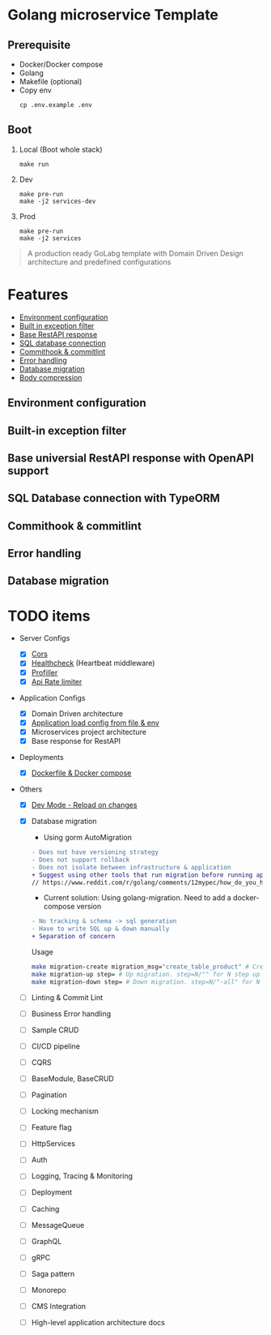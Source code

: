 # Golang microservice Template

## Prerequisite

- Docker/Docker compose
- Golang
- Makefile (optional)
- Copy env
  ```
  cp .env.example .env
  ```

## Boot

1. Local (Boot whole stack)
   ```
   make run
   ```
2. Dev
   ```
   make pre-run
   make -j2 services-dev
   ```
3. Prod
   ```
   make pre-run
   make -j2 services
   ```

> A production ready GoLabg template with Domain Driven Design architecture and predefined configurations

# Features

- [Environment configuration](#environment-configuration)
- [Built in exception filter](#built-in-exception-filter)
- [Base RestAPI response](#base-universial-restapi-response-with-openapi-support)
- [SQL database connection](#sql-database-connection-with-typeorm)
- [Commithook & commitlint](#commithook--commitlint)
- [Error handling](#error-handling)
- [Database migration](#database-migration)
- [Body compression](#body-compression)

## Environment configuration

## Built-in exception filter

## Base universial RestAPI response with OpenAPI support

## SQL Database connection with TypeORM

## Commithook & commitlint

## Error handling

## Database migration

# TODO items

- Server Configs
  - [x] [Cors](./internal/core/middlewares/middlewares.go)
  - [x] [Healthcheck](./internal/core/middlewares/middlewares.go) (Heartbeat middleware)
  - [x] [Profiller](./internal/core/middlewares/middlewares.go)
  - [x] [Api Rate limiter](./internal/core/middlewares/middlewares.go)
- Application Configs
  - [x] Domain Driven architecture
  - [x] [Application load config from file & env](./internal/core/config/config.go)
  - [x] Microservices project architecture
  - [x] Base response for RestAPI
- Deployments
  - [x] [Dockerfile & Docker compose](./deployment/)
- Others

  - [x] [Dev Mode - Reload on changes](./.air.product.toml)

  - [x] Database migration

    - Using gorm AutoMigration

    ```diff
    - Does not have versioning strategy
    - Does not support rollback
    - Does not isolate between infrastructure & application
    + Suggest using other tools that run migration before running application
    // https://www.reddit.com/r/golang/comments/12mypec/how_do_you_handle_migrations/
    ```

    - Current solution: Using golang-migration. Need to add a docker-compose version

    ```diff
    - No tracking & schema -> sql generation
    - Have to write SQL up & down manually
    + Separation of concern
    ```

    Usage

    ```bash
    make migration-create migration_msg="create_table_product" # Create new migration then filling up & down sql script
    make migration-up step= # Up migration. step=N/"" for N step up or all up
    make migration-down step= # Down migration. step=N/"-all" for N step down or all down
    ```

  - [ ] Linting & Commit Lint
  - [ ] Business Error handling
  - [ ] Sample CRUD
  - [ ] CI/CD pipeline
  - [ ] CQRS
  - [ ] BaseModule, BaseCRUD
  - [ ] Pagination
  - [ ] Locking mechanism
  - [ ] Feature flag
  - [ ] HttpServices
  - [ ] Auth
  - [ ] Logging, Tracing & Monitoring
  - [ ] Deployment
  - [ ] Caching
  - [ ] MessageQueue
  - [ ] GraphQL
  - [ ] gRPC
  - [ ] Saga pattern
  - [ ] Monorepo
  - [ ] CMS Integration
  - [ ] High-level application architecture docs
